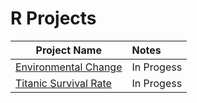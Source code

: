 # R Projects

| Project Name                                                                         | Notes        |
| ----------------------------------------------------------------------------------- |:------------------------|
| [Environmental Change](https://github.com/donsmithsf/r/tree/main/projects/Environmental%20Change)|  In Progess        |
| [Titanic Survival Rate](https://github.com/donsmithsf/r/tree/main/projects/Titanic%20Survival%20Rate)| In Progess         |
